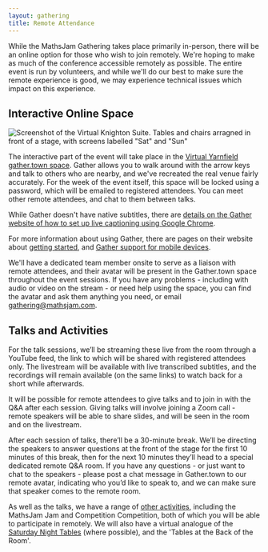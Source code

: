 ```yaml
---
layout: gathering
title: Remote Attendance
---
```


While the MathsJam Gathering takes place primarily in-person, there will be an online option for those who wish to join remotely. We're hoping to make as much of the conference accessible remotely as possible. The entire event is run by volunteers, and while we'll do our best to make sure the remote experience is good, we may experience technical issues which impact on this experience.

## Interactive Online Space

![Screenshot of the Virtual Knighton Suite. Tables and chairs arragned in front of a stage, with screens labelled "Sat" and "Sun"](../../images/virtual-knighton.png)

The interactive part of the event will take place in the [Virtual Yarnfield gather.town space](https://app.gather.town/app/MTCdhLpepRbaogJV/virtual-yarnfield). Gather allows you to walk around with the arrow keys and talk to others who are nearby, and we've recreated the real venue fairly accurately. For the week of the event itself, this space will be locked using a password, which will be emailed to registered attendees. You can meet other remote attendees, and chat to them between talks.

While Gather doesn't have native subtitles, there are [details on the Gather website of how to set up live captioning using Google Chrome](https://support.gather.town/hc/en-us/articles/16864885488148-Accessibility-Best-Practices-for-Inclusive-Space-Design#h_01HFW4JZD04JGWS05D8PN9XXVZ).

For more information about using Gather, there are pages on their website about [getting started](https://support.gather.town/hc/en-us/categories/14871434949908-Getting-Started), and [Gather support for mobile devices](https://support.gather.town/hc/en-us/articles/17580563233684-Gather-Mobile-App).

We'll have a dedicated team member onsite to serve as a liaison with remote attendees, and their avatar will be present in the Gather.town space throughout the event sessions. If you have any problems - including with audio or video on the stream - or need help using the space, you can find the avatar and ask them anything you need, or email gathering@mathsjam.com.

## Talks and Activities

For the talk sessions, we’ll be streaming these live from the room through a YouTube feed, the link to which will be shared with registered attendees only. The livestream will be available with live transcribed subtitles, and the recordings will remain available (on the same links) to watch back for a short while afterwards.

It will be possible for remote attendees to give talks and to join in with the Q&A after each session. Giving talks will involve joining a Zoom call - remote speakers will be able to share slides, and will be seen in the room and on the livestream.

After each session of talks, there’ll be a 30-minute break. We’ll be directing the speakers to answer questions at the front of the stage for the first 10 minutes of this break, then for the next 10 minutes they’ll head to a special dedicated remote Q&A room. If you have any questions - or just want to chat to the speakers - please post a chat message in Gather.town to our remote avatar, indicating who you’d like to speak to, and we can make sure that speaker comes to the remote room.

As well as the talks, we have a range of [other activities]({{site.url}}/gathering/uk/whats-on/activities), including the MathsJam Jam and Competition Competition, both of which you will be able to participate in remotely. We will also have a virtual analogue of the [Saturday Night Tables]({{site.url}}/gathering/uk/whats-on/saturday-night-tables) (where possible), and the 'Tables at the Back of the Room'.
